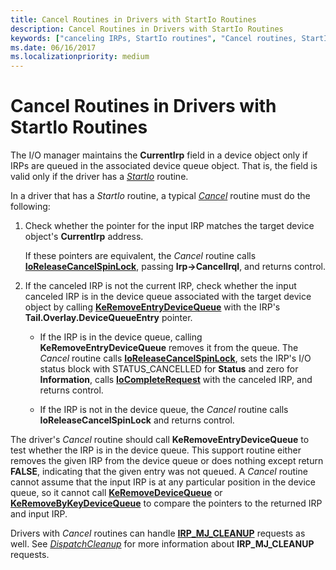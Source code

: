 ```yaml
---
title: Cancel Routines in Drivers with StartIo Routines
description: Cancel Routines in Drivers with StartIo Routines
keywords: ["canceling IRPs, StartIo routines", "Cancel routines, StartIo routines", "StartIo routines, Cancel routines"]
ms.date: 06/16/2017
ms.localizationpriority: medium
---
```


# Cancel Routines in Drivers with StartIo Routines





The I/O manager maintains the **CurrentIrp** field in a device object only if IRPs are queued in the associated device queue object. That is, the field is valid only if the driver has a [*StartIo*](/windows-hardware/drivers/ddi/wdm/nc-wdm-driver_startio) routine.

In a driver that has a *StartIo* routine, a typical [*Cancel*](/windows-hardware/drivers/ddi/wdm/nc-wdm-driver_cancel) routine must do the following:

1.  Check whether the pointer for the input IRP matches the target device object's **CurrentIrp** address.

    If these pointers are equivalent, the *Cancel* routine calls [**IoReleaseCancelSpinLock**](/previous-versions/windows/hardware/drivers/ff549550(v=vs.85)), passing **Irp-&gt;CancelIrql**, and returns control.

2.  If the canceled IRP is not the current IRP, check whether the input canceled IRP is in the device queue associated with the target device object by calling [**KeRemoveEntryDeviceQueue**](/windows-hardware/drivers/ddi/wdm/nf-wdm-keremoveentrydevicequeue) with the IRP's **Tail.Overlay.DeviceQueueEntry** pointer.
    -   If the IRP is in the device queue, calling **KeRemoveEntryDeviceQueue** removes it from the queue. The *Cancel* routine calls [**IoReleaseCancelSpinLock**](/previous-versions/windows/hardware/drivers/ff549550(v=vs.85)), sets the IRP's I/O status block with STATUS\_CANCELLED for **Status** and zero for **Information**, calls [**IoCompleteRequest**](/windows-hardware/drivers/ddi/wdm/nf-wdm-iocompleterequest) with the canceled IRP, and returns control.

    -   If the IRP is not in the device queue, the *Cancel* routine calls **IoReleaseCancelSpinLock** and returns control.

The driver's *Cancel* routine should call **KeRemoveEntryDeviceQueue** to test whether the IRP is in the device queue. This support routine either removes the given IRP from the device queue or does nothing except return **FALSE**, indicating that the given entry was not queued. A *Cancel* routine cannot assume that the input IRP is at any particular position in the device queue, so it cannot call [**KeRemoveDeviceQueue**](/windows-hardware/drivers/ddi/wdm/nf-wdm-keremovedevicequeue) or [**KeRemoveByKeyDeviceQueue**](/windows-hardware/drivers/ddi/wdm/nf-wdm-keremovebykeydevicequeue) to compare the pointers to the returned IRP and input IRP.

Drivers with *Cancel* routines can handle [**IRP\_MJ\_CLEANUP**](./irp-mj-cleanup.md) requests as well. See [*DispatchCleanup*](/windows-hardware/drivers/ddi/wdm/nc-wdm-driver_dispatch) for more information about **IRP\_MJ\_CLEANUP** requests.

 

